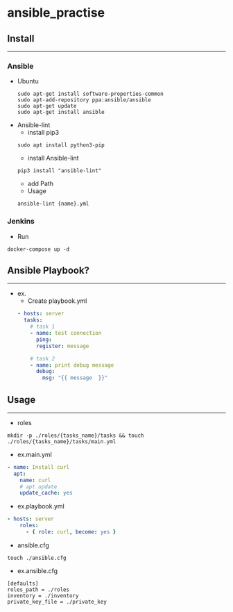 # ansible_practise

## Install
---
### Ansible
* Ubuntu
    ```shell
    sudo apt-get install software-properties-common
    sudo apt-add-repository ppa:ansible/ansible
    sudo apt-get update
    sudo apt-get install ansible
    ```
* Ansible-lint
    * install pip3
    ```shell
    sudo apt install python3-pip
    ```
    * install Ansible-lint
    ```shell
    pip3 install "ansible-lint"
    ```
    * add Path
    * Usage
    ```shell
    ansible-lint {name}.yml
    ```
### Jenkins
* Run
```shell
docker-compose up -d
```


## Ansible Playbook?
---
* ex.
    - Create playbook.yml
    ```yaml
    - hosts: server
      tasks: 
        # task 1
        - name: test connection
          ping:
          register: message

        # task 2
        - name: print debug message
          debug: 
            msg: "{{ message  }}"
    ```
## Usage
---
* roles
```shell
mkdir -p ./roles/{tasks_name}/tasks && touch ./roles/{tasks_name}/tasks/main.yml
```


* ex.main.yml
```yaml
- name: Install curl
  apt:
    name: curl
    # apt update
    update_cache: yes
```

* ex.playbook.yml
```yaml
- hosts: server
    roles:
      - { role: curl, become: yes }
```


* ansible.cfg
```shell
touch ./ansible.cfg
```

* ex.ansible.cfg  
```
[defaults]
roles_path = ./roles
inventory = ./inventory
private_key_file = ./private_key
```

